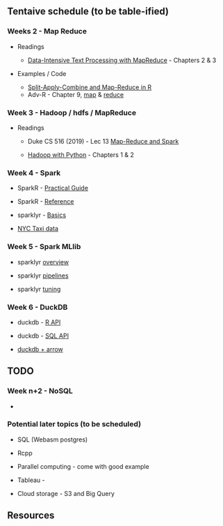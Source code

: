 ## Tentaive schedule (to be table-ified)

### Weeks 2 - Map Reduce

* Readings
  - [Data-Intensive Text Processing
with MapReduce](http://lintool.github.io/MapReduceAlgorithms/ed1n.html) - Chapters 2 & 3

* Examples / Code
  - [Split-Apply-Combine and Map-Reduce in R](https://burtmonroe.github.io/SoDA501/Materials/SplitApplyCombine_R/)
  - Adv-R - Chapter 9, [map](https://adv-r.hadley.nz/functionals.html#map) & [reduce](https://adv-r.hadley.nz/functionals.html#reduce)

### Week 3 - Hadoop / hdfs / MapReduce

* Readings
  - Duke CS 516 (2019) - Lec 13 [Map-Reduce and Spark](https://courses.cs.duke.edu/fall19/compsci516/Lectures/Lecture-13-MapReduce-Spark.pdf)

  - [Hadoop with Python](https://pepa.holla.cz/wp-content/uploads/2016/10/hadoop-with-python.pdf) - Chapters 1 & 2

### Week 4 - Spark

* SparkR - [Practical Guide](https://spark.apache.org/docs/latest/api/R/articles/sparkr-vignettes.html)

* SparkR - [Reference](https://spark.apache.org/docs/latest/api/R/reference/index.html)

* sparklyr - [Basics](https://spark.rstudio.com/guides/dplyr.html)

* [NYC Taxi data](https://github.com/toddwschneider/nyc-taxi-data)


### Week 5 - Spark MLlib

* sparklyr [overview](https://spark.rstudio.com/guides/mlib.html)

* sparklyr [pipelines](https://spark.rstudio.com/guides/pipelines.html)

* sparklyr [tuning](https://spark.rstudio.com/guides/model_tuning.html)


### Week 6 - DuckDB

* duckdb - [R API](https://duckdb.org/docs/api/r)

* duckdb - [SQL API](https://duckdb.org/docs/sql/introduction)

* [duckdb + arrow](https://duckdb.org/2021/12/03/duck-arrow.html)

## TODO

### Week n+2 - NoSQL

* 


### Potential later topics (to be scheduled)

* SQL (Webasm postgres)

* Rcpp 

* Parallel computing - come with good example 

* Tableau - 

* Cloud storage - S3 and Big Query 



 

## Resources


